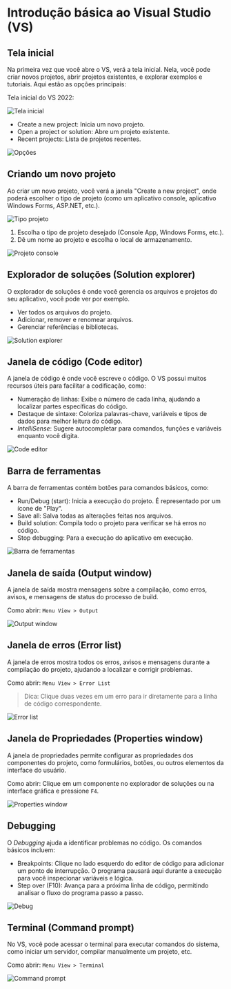 # Introdução básica ao Visual Studio (VS)

## Tela inicial

Na primeira vez que você abre o VS, verá a tela inicial. Nela, você pode criar novos projetos, abrir projetos existentes, e explorar exemplos e tutoriais. Aqui estão as opções principais:

Tela inicial do VS 2022: 

![Tela inicial](./_assets/01-start.png)

- Create a new project: Inicia um novo projeto.
- Open a project or solution: Abre um projeto existente.
- Recent projects: Lista de projetos recentes.

![Opções](./_assets/02-opcoes.png)

## Criando um novo projeto

Ao criar um novo projeto, você verá a janela "Create a new project", onde poderá escolher o tipo de projeto (como um aplicativo console, aplicativo Windows Forms, ASP.NET, etc.).

![Tipo projeto](./_assets/03-tipo-projeto.png)

1. Escolha o tipo de projeto desejado (Console App, Windows Forms, etc.).
2. Dê um nome ao projeto e escolha o local de armazenamento.

![Projeto console](./_assets/04-console-app.png)

## Explorador de soluções (Solution explorer)

O explorador de soluções é onde você gerencia os arquivos e projetos do seu aplicativo, você pode ver por exemplo.

- Ver todos os arquivos do projeto.
- Adicionar, remover e renomear arquivos.
- Gerenciar referências e bibliotecas.

![Solution explorer](./_assets/05-explorador.png)

## Janela de código (Code editor)

A janela de código é onde você escreve o código. O VS possui muitos recursos úteis para facilitar a codificação, como:

- Numeração de linhas: Exibe o número de cada linha, ajudando a localizar partes específicas do código.
- Destaque de sintaxe: Coloriza palavras-chave, variáveis e tipos de dados para melhor leitura do código.
- _IntelliSense_: Sugere autocompletar para comandos, funções e variáveis enquanto você digita.

![Code editor](./_assets/06-code-editor.png)

## Barra de ferramentas

A barra de ferramentas contém botões para comandos básicos, como:

- Run/Debug (start): Inicia a execução do projeto. É representado por um ícone de "Play".
- Save all: Salva todas as alterações feitas nos arquivos.
- Build solution: Compila todo o projeto para verificar se há erros no código.
- Stop debugging: Para a execução do aplicativo em execução.

![Barra de ferramentas](./_assets/07-barra.png)

## Janela de saída (Output window)

A janela de saída mostra mensagens sobre a compilação, como erros, avisos, e mensagens de status do processo de build.

Como abrir: `Menu View > Output`

![Output window](./_assets/08-output.png)

## Janela de erros (Error list)

A janela de erros mostra todos os erros, avisos e mensagens durante a compilação do projeto, ajudando a localizar e corrigir problemas.

Como abrir: `Menu View > Error List`

> Dica: Clique duas vezes em um erro para ir diretamente para a linha de código correspondente.

![Error list](./_assets/09-erros.png)

## Janela de Propriedades (Properties window)

A janela de propriedades permite configurar as propriedades dos componentes do projeto, como formulários, botões, ou outros elementos da interface do usuário.

Como abrir: Clique em um componente no explorador de soluções ou na interface gráfica e pressione `F4`.

![Properties window](./_assets/10-prop.png)

## Debugging

O _Debugging_ ajuda a identificar problemas no código. Os comandos básicos incluem:

- Breakpoints: Clique no lado esquerdo do editor de código para adicionar um ponto de interrupção. O programa pausará aqui durante a execução para você inspecionar variáveis e lógica.
- Step over (F10): Avança para a próxima linha de código, permitindo analisar o fluxo do programa passo a passo.

![Debug](./_assets/11-debug.png)

## Terminal (Command prompt)

No VS, você pode acessar o terminal para executar comandos do sistema, como iniciar um servidor, compilar manualmente um projeto, etc.

Como abrir: `Menu View > Terminal`

![Command prompt](./_assets/12-console.png)
